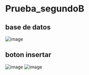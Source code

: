 # Prueba_segundoB
## base de datos
![image](https://github.com/brittanypallasco2003/Prueba_segundoB/assets/117743650/b7b51c68-d6f3-4312-93bb-f90a9386fef9)

## boton insertar
![image](https://github.com/brittanypallasco2003/Prueba_segundoB/assets/117743650/97df1480-1ea4-4f50-b793-6884b84e935b)
![image](https://github.com/brittanypallasco2003/Prueba_segundoB/assets/117743650/ae68bce8-02fc-42ba-abe1-6649c76991cc)

